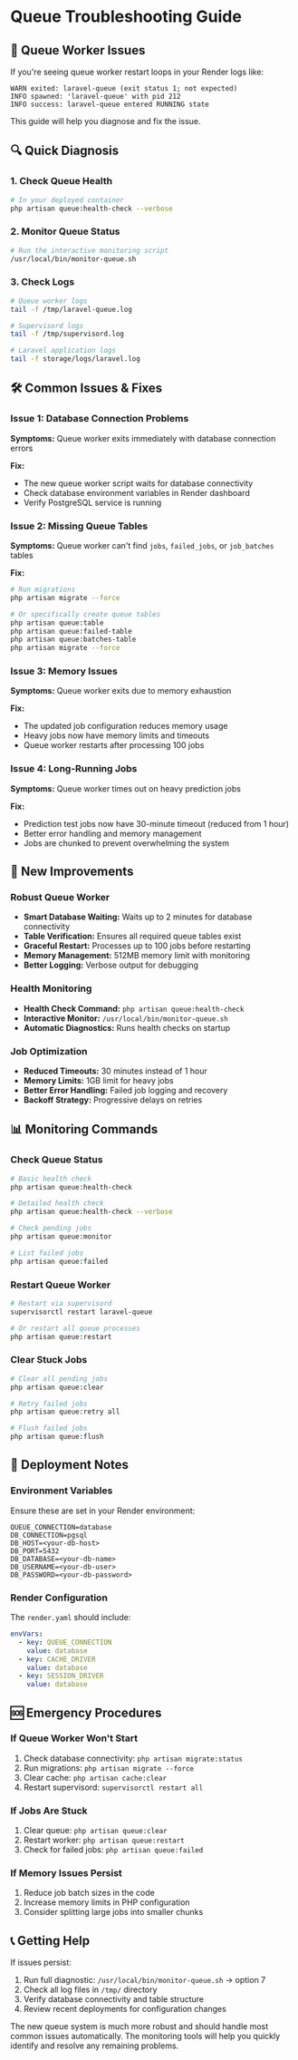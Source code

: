 # Queue Troubleshooting Guide

## 🚨 Queue Worker Issues

If you're seeing queue worker restart loops in your Render logs like:
```
WARN exited: laravel-queue (exit status 1; not expected)
INFO spawned: 'laravel-queue' with pid 212
INFO success: laravel-queue entered RUNNING state
```

This guide will help you diagnose and fix the issue.

## 🔍 Quick Diagnosis

### 1. Check Queue Health
```bash
# In your deployed container
php artisan queue:health-check --verbose
```

### 2. Monitor Queue Status
```bash
# Run the interactive monitoring script
/usr/local/bin/monitor-queue.sh
```

### 3. Check Logs
```bash
# Queue worker logs
tail -f /tmp/laravel-queue.log

# Supervisord logs
tail -f /tmp/supervisord.log

# Laravel application logs
tail -f storage/logs/laravel.log
```

## 🛠️ Common Issues & Fixes

### Issue 1: Database Connection Problems
**Symptoms:** Queue worker exits immediately with database connection errors

**Fix:**
- The new queue worker script waits for database connectivity
- Check database environment variables in Render dashboard
- Verify PostgreSQL service is running

### Issue 2: Missing Queue Tables
**Symptoms:** Queue worker can't find `jobs`, `failed_jobs`, or `job_batches` tables

**Fix:**
```bash
# Run migrations
php artisan migrate --force

# Or specifically create queue tables
php artisan queue:table
php artisan queue:failed-table
php artisan queue:batches-table
php artisan migrate --force
```

### Issue 3: Memory Issues
**Symptoms:** Queue worker exits due to memory exhaustion

**Fix:**
- The updated job configuration reduces memory usage
- Heavy jobs now have memory limits and timeouts
- Queue worker restarts after processing 100 jobs

### Issue 4: Long-Running Jobs
**Symptoms:** Queue worker times out on heavy prediction jobs

**Fix:**
- Prediction test jobs now have 30-minute timeout (reduced from 1 hour)
- Better error handling and memory management
- Jobs are chunked to prevent overwhelming the system

## 🔧 New Improvements

### Robust Queue Worker
- **Smart Database Waiting:** Waits up to 2 minutes for database connectivity
- **Table Verification:** Ensures all required queue tables exist
- **Graceful Restart:** Processes up to 100 jobs before restarting
- **Memory Management:** 512MB memory limit with monitoring
- **Better Logging:** Verbose output for debugging

### Health Monitoring
- **Health Check Command:** `php artisan queue:health-check`
- **Interactive Monitor:** `/usr/local/bin/monitor-queue.sh`
- **Automatic Diagnostics:** Runs health checks on startup

### Job Optimization
- **Reduced Timeouts:** 30 minutes instead of 1 hour
- **Memory Limits:** 1GB limit for heavy jobs
- **Better Error Handling:** Failed job logging and recovery
- **Backoff Strategy:** Progressive delays on retries

## 📊 Monitoring Commands

### Check Queue Status
```bash
# Basic health check
php artisan queue:health-check

# Detailed health check
php artisan queue:health-check --verbose

# Check pending jobs
php artisan queue:monitor

# List failed jobs
php artisan queue:failed
```

### Restart Queue Worker
```bash
# Restart via supervisord
supervisorctl restart laravel-queue

# Or restart all queue processes
php artisan queue:restart
```

### Clear Stuck Jobs
```bash
# Clear all pending jobs
php artisan queue:clear

# Retry failed jobs
php artisan queue:retry all

# Flush failed jobs
php artisan queue:flush
```

## 🚀 Deployment Notes

### Environment Variables
Ensure these are set in your Render environment:
```
QUEUE_CONNECTION=database
DB_CONNECTION=pgsql
DB_HOST=<your-db-host>
DB_PORT=5432
DB_DATABASE=<your-db-name>
DB_USERNAME=<your-db-user>
DB_PASSWORD=<your-db-password>
```

### Render Configuration
The `render.yaml` should include:
```yaml
envVars:
  - key: QUEUE_CONNECTION
    value: database
  - key: CACHE_DRIVER
    value: database
  - key: SESSION_DRIVER
    value: database
```

## 🆘 Emergency Procedures

### If Queue Worker Won't Start
1. Check database connectivity: `php artisan migrate:status`
2. Run migrations: `php artisan migrate --force`
3. Clear cache: `php artisan cache:clear`
4. Restart supervisord: `supervisorctl restart all`

### If Jobs Are Stuck
1. Clear queue: `php artisan queue:clear`
2. Restart worker: `php artisan queue:restart`
3. Check for failed jobs: `php artisan queue:failed`

### If Memory Issues Persist
1. Reduce job batch sizes in the code
2. Increase memory limits in PHP configuration
3. Consider splitting large jobs into smaller chunks

## 📞 Getting Help

If issues persist:
1. Run full diagnostic: `/usr/local/bin/monitor-queue.sh` → option 7
2. Check all log files in `/tmp/` directory
3. Verify database connectivity and table structure
4. Review recent deployments for configuration changes

The new queue system is much more robust and should handle most common issues automatically. The monitoring tools will help you quickly identify and resolve any remaining problems. 
